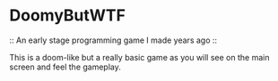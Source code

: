 # **DoomyButWTF**
:: An early stage programming game I made years ago ::

This is a doom-like but a really basic game as you will see on the main screen and feel the gameplay.
